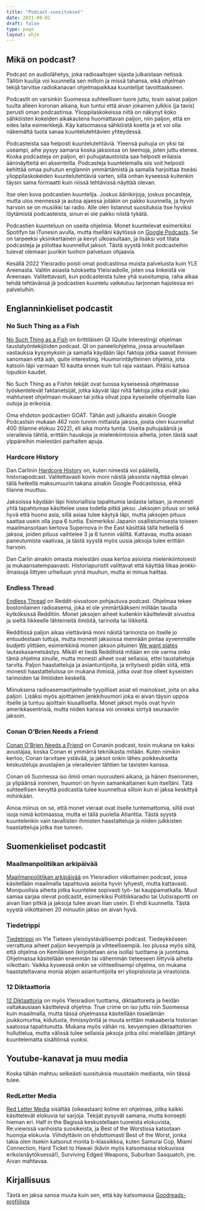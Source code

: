 ```yaml
---
title: "Podcast-suositukset"
date: 2021-09-02
draft: false
type: page
layout: ohje
---
```

## Mikä on podcast?
Podcast on audiolähetys, joka radioaaltojen sijasta julkaistaan netissä. Tällöin kuulija voi kuunnella sen milloin ja missä tahansa, eikä ohjelman tekijä tarvitse radiokanavan ohjelmapaikkaa kuuntelijat tavoittaakseen. 

Podcastit on varsinkin Suomessa suhteellisen tuore juttu, tosin saivat paljon tuulta alleen koronan aikana, kun tuntui että aivan jokainen julkkis (ja tavis) perusti oman podcastinsa. Ylioppilaskokeissa niitä on näkynyt koko sähköisten kokeiden aikakautena huomattavan paljon, niin paljon, että en edes laita esimerkkejä. Käy katsomassa sähköistä koetta ja et voi olla näkemättä tuota sanaa kuuntelutehtävien yhteydessä.

Podcasteista saa helposti kuuntelutehtäviä. Yleensä puhujia on yksi tai useampi, aihe pysyy samana koska jaksoissa on teemoja, joten juttu etenee. Koska podcasteja on paljon, eri puhujataustoista saa helposti erilaisia ääninäytteitä eri aksenteilla. Podcasteja kuuntelemalla siis voit helposti kehittää omaa puhutun englannin ymmärtämistä ja samalla harjoittaa itseäsi ylioppilaskokeiden kuuntelutehtäviä varten, sillä onhan kyseessä kuitenkin täysin sama formaatti kuin niissä tehtävissä näyttää olevan.

Itse olen kova podcastien kuuntelija. Joskus äänikirjoja, joskus pocasteja, mutta ulos mennessä ja autoa ajaessa jotakin on pakko kuunnella, ja hyvin harvoin se on musiikki tai radio. Alle olen listannut suosituksia itse hyviksi löytämistä podcasteista, sinun ei ole pakko niistä tykätä. 

Podcastien kuunteluun on useita ohjelmia. Monet kuuntelevat esimerkiksi Spotifyn tai iTunesin avulla, mutta itselläni käytössä on [Google Podcasts](https://podcasts.google.com/). Se on tarpeeksi yksinkertainen ja kevyt ulkoasultaan, ja lisäksi voit tilata podcasteja ja piilottaa kuunnellut jaksot. Tästä syystä linkit podcasteihin tulevat olemaan juurikin tuohon palveluun ohjaavia.

Kesällä 2022 Yleisradio poisti omat podcastinsa muista palveluista kuin YLE Areenasta. Valitin asiasta tuloksetta Yleisradiolle, joten osa linkeistä vie Areenaan. Valitettavasti, kun podcasteista tulee yhä suositumpia, raha alkaa tehdä tehtävänsä jä podcastien kuuntelu vaikeutuu tarjonnan hajotessa eri palveluihin.

## Englanninkieliset podcastit

### No Such Thing as a Fish
[No Such Thing as a Fish](https://podcasts.google.com/feed/aHR0cHM6Ly9hdWRpb2Jvb20uY29tL2NoYW5uZWxzLzIzOTkyMTYucnNzkki) on brittiläisen QI (Quite Interesting) ohjelman taustatyöntekijöiden podcast. QI on paneeliohjelma, jossa arvuutellaan vastauksia kysymyksiin ja samalla käydään läpi faktoja jotka saavat ihmisen sanomaan että aah, quite interesting. Huumorintäytteinen ohjelma, jota katsoin läpi varmaan 10 kautta ennen kuin tuli raja vastaan. Pitäisi katsoa loputkin kaudet.

No Such Thing as a Fishin tekijät ovat tuossa kyseisessä ohjelmassa työskentelevät faktanetsijät, jotka käyvät läpi niitä faktoja jotka eivät joko mahtuneet ohjelmaan mukaan tai jotka olivat jopa kyseiselle ohjelmalle liian outoja ja erikoisia. 

Oma ehdoton podcastien GOAT. Tähän asti julkaistu ainakin Google Podcastsin mukaan 462 noin tunnin mittaista jaksoa, joista olen kuunnellut 400 (tilanne elokuu 2022), eli aika monta tuntia. Useita puhujaääniä ja vierailevia tähtiä, erittäin hauskoja ja mielenkiintoisia aiheita, joten tästä saat ylppäreihin mielestäni parhaiten apuja. 

### Hardcore History
Dan Carlinin [Hardcore History](https://podcasts.google.com/feed/aHR0cHM6Ly9mZWVkcy5mZWVkYnVybmVyLmNvbS9kYW5jYXJsaW4vaGlzdG9yeT9mb3JtYXQ9eG1s) on, kuten nimestä voi päätellä, historiapodcast. Valitettavasti kovin moni näistä jaksoista näyttää olevan tällä hetkellä maksumuurin takana ainakin Google Podcastsissa, ehkä tilanne muuttuu.

Jaksoissa käydään läpi historiallisia tapahtumia laidasta laitaan, ja monesti yhtä tapahtumaa käsittelee usea todella pitkä jakso. Jaksojen pituus on sekä hyvä että huono asia, sillä asiaa tulee käytyä läpi, mutta jaksojen pituus saattaa usein olla jopa 6 tuntia. Esimerkiksi Japanin osallistumisesta toiseen maailmansotaan kertova Supernova in the East käsittää tällä hetkellä 6 jaksoa, joiden pituus vaihtelee 3 ja 6 tunnin väliltä. Kattavaa, mutta asiaan paneutumista vaativaa, ja tästä syystä myös uusia jaksoja tulee erittäin harvoin.

Dan Carlin ainakin omasta mielestäni osaa kertoa asioista mielenkiintoisesti ja mukaansatempaavasti. Historiapuristit valittavat että käyttää liikaa jenkki-ilmaisuja liittyen urheiluun ynnä muuhun, mutta ei minua haittaa. 


### Endless Thread
[Endless Thread](https://podcasts.google.com/feed/aHR0cHM6Ly9yc3Mud2J1ci5vcmcvZW5kbGVzc3RocmVhZC9wb2RjYXN0) on Reddit-sivustoon pohjautuva podcast. Ohjelmaa tekee bostonilainen radioasema, joka ei ole ymmärtääkseni millään tavalla kytköksissä Redditiin. Monet jaksojen aiheet kuitenkin käsittelevät sivustoa ja sieltä liikkeelle lähteineitä ilmiöitä, tarinoita tai liikkeitä. 

Redditissä paljon aikaa viettävänä moni näistä tarinoista on itselle jo entuudestaan tuttuja, mutta monesti jaksoissa mennään pintaa syvemmälle budjetti ylittäen, esimerkkinä monen jakson pituinen [We want plates](https://podcasts.google.com/feed/aHR0cHM6Ly9yc3Mud2J1ci5vcmcvZW5kbGVzc3RocmVhZC9wb2RjYXN0/episode/OGUwNjNjM2QtMjI0OC00M2M5LTkzYzEtMGZhNzU1ODcwMWEw?sa=X&ved=0CAUQkfYCahgKEwj4p_bLl-75AhUAAAAAHQAAAAAQngk) lautaskasametsästys. Mikäli et tiedä Redditistä mitään en ole varma onko tämä ohjelma sinulle, mutta monesti aiheet ovat sellaisia, ettei taustatietoja tarvita. Paljon haastatteluja ja asiantuntijoita, ja erityisesti pidän siitä, että monesti haastatteluissa on mukana ihmisiä, jotka ovat itse olleet kyseisten tarinoiden tai ilmiöiden keskellä. 

Miinuksena radioasemaohjelmalle tyypilliset asiat eli mainokset, joita on aika paljon. Lisäksi myös ajoittainen jenkkihuumori joka ei aivan täysin uppoa itselle ja tuntuu ajoittain kiusalliselta. Monet jaksot myös ovat hyvin amerikkasentrisiä, mutta niiden kanssa voi onneksi siirtyä seuraaviin jaksoin.

### Conan O'Brien Needs a Friend
[Conan O'Brien Needs a Friend](https://podcasts.google.com/feed/aHR0cHM6Ly9mZWVkcy5zaW1wbGVjYXN0LmNvbS9kSG9vaFZOSA) on Conanin podcast, tosin mukana on kaksi avustajaa, koska Conan ei ymmärrä tekniikasta mitään. Kuten nimikin kertoo, Conan tarvitsee ystävää, ja jaksot onkin lähes poikkeuksetta keskusteluja avustajien ja vierailevien tähtien tai tavisten kanssa. 

Conan oli Suomessa iso ilmiö oman nuoruuteni aikana, ja hänen itseironinen, ja ylipäänsä ironinen, huumori on hyvin samankaltainen kuin itselläni. Tätä suhteellisen kevyttä podcastia tulee kuunneltua silloin kun ei jaksa keskittyä mihinkään. 

Ainoa miinus on se, että monet vieraat ovat itselle tuntemattomia, sillä ovat isoja nimiä kotimaassa, mutta ei tällä puolella Atlanttia. Tästä syystä kuuntelenkin vain tavallisten ihmisten haastatteluja ja niiden julkkisten haastatteluja jotka itse tunnen.

## Suomenkieliset podcastit

### Maailmanpolitiikan arkipäivää
[Maailmanpolitiikan arkipäivää](https://areena.yle.fi/podcastit/1-1509042) on Yleisradion viikottainen podcast, jossa käsitellään maailmalla tapahtuvia asioita hyvin lyhyesti, mutta kattavasti. Monipuolisia aiheita jotka kuuntelee sopivasti työ- tai kauppamatkalla. Muut samaa sarjaa olevat podcastit, esimerkiksi Politiikkaradio tai Uutisraportti on aivan liian pitkiä ja jaksoja tulee aivan liian usein. Ei ehdi kuunnella. Tästä syystä viikottainen 20 minuutin jakso on aivan hyvä.

### Tiedetrippi
[Tiedetrippi](https://areena.yle.fi/podcastit/1-50438875) on Yle Tieteen yleisöystävällisempi podcast. Tiedeykköseen verrattuna aiheet paljon kevyempiä ja vihteellisempiä. Iso plussa myös siitä, että ohjelma on Kemiläisen (kirjoitetaan aina isolla) tuottama ja juontama. Ohjelmassa käsitellään enemmän tai vähemmän tieteeseen liittyviä aiheita viikottain. Vaikka kyseessä onkin se viihteellisempi ohjelma, on mukana haastateltavana monia alojen asiantuntijoita eri yliopistoista ja virastoista.

### 12 Diktaattoria
[12 Diktaattoria](https://areena.yle.fi/podcastit/1-3948085) on myös Yleisradion tuottama, diktaattoreita ja heidän valtakausiaan käsittelevä ohjelma. True crime on iso juttu niin Suomessa kuin maailmalla, mutta tässä ohjelmassa käsitellään tosielämän joukkomurhia, kidutusta, ihmissyöntiä ja muuta erittäin makaaberia historian saatossa tapahtunutta. Mukana myös vähän ns. kevyempien diktaattorien hulluttelua, mutta välissä tulee sellaisia jaksoja jotka olisi mielellään jättänyt kuuntelematta sisältönsä vuoksi. 

## Youtube-kanavat ja muu media

Koska tähän mahtuu selkeästi suosituksia muustakin mediasta, niin tässä tulee.

### RedLetter Media

[Red Letter Media](https://www.youtube.com/@RedLetterMedia) sisältää (oikeastaan) kolme eri ohjelmaa, jotka kaikki käsittelevät elokuvia tai sarjoja. Tekijät pysyvät samana, mutta konsepti hieman eri. Half in the Bagissä keskustellaan tuoreista elokuvista, Re:viewissä vanhoista suosikeista, ja Best of the Worstissa katsotaan huonoja elokuvia. Viihdyttävin on ehdottomasti Best of the Worst, jonka takia olen itsekin katsonut monta b-klassikkoa, kuten Samurai Cop, Miami Connection, Hard Ticket to Hawaii (kävin myös katsomassa elokuvissa erikoisnäytöksessä!), Surviving Edged Weapons, Suburban Sasquatch, jne. Aivan mahtavaa. 

## Kirjallisuus

Tästä en jaksa sanoa muuta kuin sen, että käy katsomassa [Goodreads-profiilista](https://www.goodreads.com/user/show/38760443-joonas)
